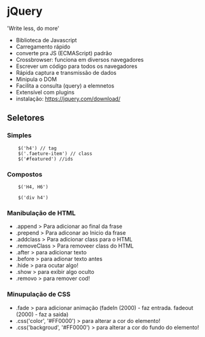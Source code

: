 # jQuery
'Write less, do more'
- Biblioteca de Javascript
- Carregamento rápido
- converte pra JS (ECMAScript) padrão
- Crossbrowser: funciona em diversos navegadores
- Escrever um código para todos os navegadores
- Rápida captura e transmissão de dados
- Minipula o DOM
- Facilita a consulta (query) a elemnetos
- Extensível com plugins
- instalação: https://jquery.com/download/

## Seletores
### Simples

```
    $('h4') // tag
    $('.faeture-item') // class
    $('#featured') //ids

```

### Compostos

```
    $('H4, H6')

    $('div h4')
```

### Manibulação de HTML
- .append > Para adicionar ao final da frase
- .prepend > Para adiconar ao Inicio da frase
- .addclass > Para adicionar class para o HTML
- .removeClass > Para removeer class do HTML
- .after > para adicionar texto
- .before > para adionar texto antes
- .hide > para ocutar algo!
- .show > para exibir algo oculto
- .removo > para remover cod!

### Minupulação de CSS
- .fade > para adicionar animação (fadeIn (2000) - faz entrada. fadeout (2000) - faz a saida)
- .css('color', '#FF0000') > para alterar a cor do elemento!
- .css('backgroud', '#FF0000') > para alterar a cor do fundo do elemento!
